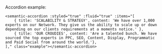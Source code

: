 Accordion example:

    <semantic-accordion :styled="true" :fluid="true" :items="[
        { title: 'SCALABILITY & STRATEGY', content: 'We have over 1,000 experts on our Network. They give us the ability to scale up or down depending on our clients requirements at a moments notice.' },
        { title: 'OUR CROUDIES', content: 'Are a talented bunch. We have sourced the top experts in PPC, SEO, Content, Display, Programmatic and Paid Social from around the world.'},
    ]," class="example"></semantic-accordion>
